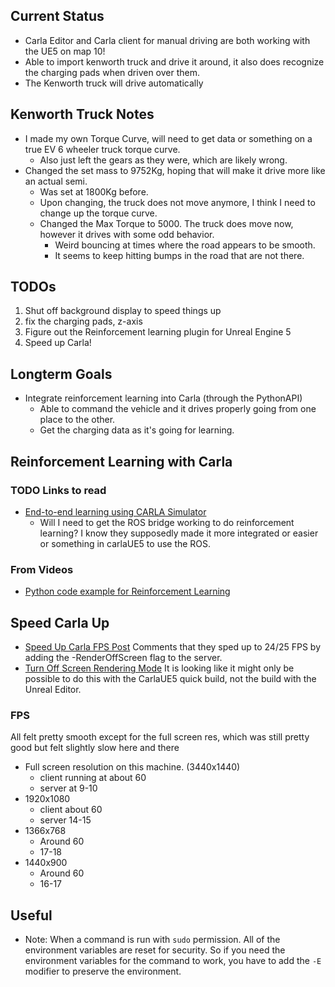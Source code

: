 ## Current Status
* Carla Editor and Carla client for manual driving are both working with the UE5 on map 10!
* Able to import kenworth truck and drive it around, it also does recognize the charging pads when driven over them.
* The Kenworth truck will drive automatically 

## Kenworth Truck Notes
* I made my own Torque Curve, will need to get data or something on a true EV 6 wheeler truck torque curve.
  * Also just left the gears as they were, which are likely wrong.
* Changed the set mass to 9752Kg, hoping that will make it drive more like an actual semi.
  * Was set at 1800Kg before.
  * Upon changing, the truck does not move anymore, I think I need to change up the torque curve.
  * Changed the Max Torque to 5000. The truck does move now, however it drives with some odd behavior.
    * Weird bouncing at times where the road appears to be smooth.
    * It seems to keep hitting bumps in the road that are not there.

## TODOs
1. Shut off background display to speed things up
2. fix the charging pads, z-axis
3. Figure out the Reinforcement learning plugin for Unreal Engine 5
4. Speed up Carla!


## Longterm Goals
* Integrate reinforcement learning into Carla (through the PythonAPI)
  * Able to command the vehicle and it drives properly going from one place to the other.
  * Get the charging data as it's going for learning.


## Reinforcement Learning with Carla
### TODO Links to read
* [End-to-end learning using CARLA Simulator](https://imtiazulhassan.medium.com/end-to-end-learning-using-carla-simulator-12869b5d6f7)
    * Will I need to get the ROS bridge working to do reinforcement learning? I know they supposedly made it more integrated or easier or something in carlaUE5 to use the ROS.

### From Videos
* [Python code example for Reinforcement Learning](https://github.com/Duane321/mutual_information/blob/main/videos/monte_carlo_for_RL_and_off_policy_methods/blackjack.py)

## Speed Carla Up
* [Speed Up Carla FPS Post](https://github.com/carla-simulator/carla/discussions/8484) Comments that they sped up to 24/25 FPS by adding the -RenderOffScreen flag to the server.
* [Turn Off Screen Rendering Mode](https://carla-ue5.readthedocs.io/en/latest/adv_rendering_options/#off-screen-rendering-mode) It is looking like it might only be possible to do this with the CarlaUE5 quick build, not the build with the Unreal Editor.

### FPS
All felt pretty smooth except for the full screen res, which was still pretty good but felt slightly slow here and there
* Full screen resolution on this machine. (3440x1440)
  * client running at about 60
  * server at 9-10
* 1920x1080
  * client about 60
  * server 14-15
* 1366x768
  * Around 60
  * 17-18
* 1440x900
  * Around 60
  * 16-17

## Useful
* Note: When a command is run with `sudo` permission. All of the environment variables are reset for security. So if you need the environment variables for the command to work, you have to add the `-E` modifier to preserve the environment.